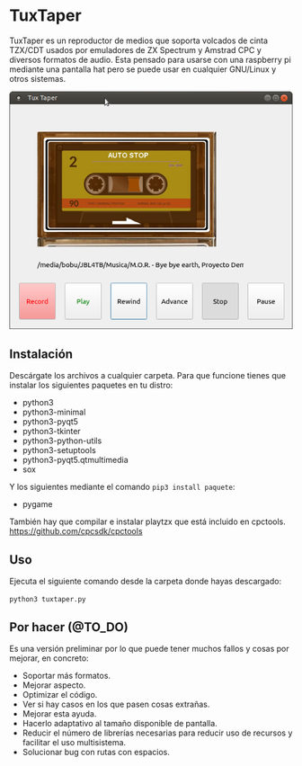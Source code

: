 # TuxTaper
TuxTaper es un reproductor de medios que soporta volcados de cinta TZX/CDT usados por emuladores de ZX Spectrum y Amstrad CPC y diversos formatos de audio.
Esta pensado para usarse con una raspberry pi mediante una pantalla hat pero se puede usar en cualquier GNU/Linux y otros sistemas.

![TuxTaper screenshot](https://raw.githubusercontent.com/cpcbegin/tuxtaper/master/graphics/tuxtaper_screenshot.png)


## Instalación
Descárgate los archivos a cualquier carpeta.
Para que funcione tienes que instalar los siguientes paquetes en tu distro:
- python3
- python3-minimal
- python3-pyqt5
- python3-tkinter
- python3-python-utils
- python3-setuptools
- python3-pyqt5.qtmultimedia
- sox

Y los siguientes mediante el comando `pip3 install paquete`:
- pygame

También hay que compilar e instalar playtzx que está incluido en cpctools.
https://github.com/cpcsdk/cpctools


## Uso
Ejecuta el siguiente comando desde la carpeta donde hayas descargado:

`python3 tuxtaper.py`


## Por hacer (@TO_DO)
Es una versión preliminar por lo que puede tener muchos fallos y cosas por mejorar, en concreto:
- Soportar más formatos.
- Mejorar aspecto.
- Optimizar el código.
- Ver si hay casos en los que pasen cosas extrañas.
- Mejorar esta ayuda.
- Hacerlo adaptativo al tamaño disponible de pantalla.
- Reducir el número de librerías necesarias para reducir uso de recursos y facilitar el uso multisistema.
- Solucionar bug con rutas con espacios.

